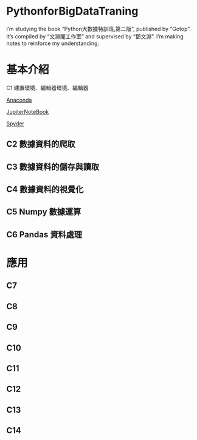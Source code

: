 # PythonforBigDataTraning
I’m studying the book “Python大數據特訓班,第二版”, published by “Gotop”. It’s compiled by “文淵閣工作室” and supervised by “鄧文淵”. I’m making notes to reinforce my understanding.


# 基本介紹
C1 建置環境、編輯器環境、編輯器

[Anaconda](https://www.anaconda.com/download/)

[JupiterNoteBook](https://jupyter.org/)

[Spyder](https://www.spyder-ide.org/)

## C2 數據資料的爬取

## C3 數據資料的儲存與讀取

## C4 數據資料的視覺化

## C5 Numpy 數據運算

## C6 Pandas 資料處理

# 應用

## C7
## C8
## C9
## C10
## C11
## C12
## C13
## C14
